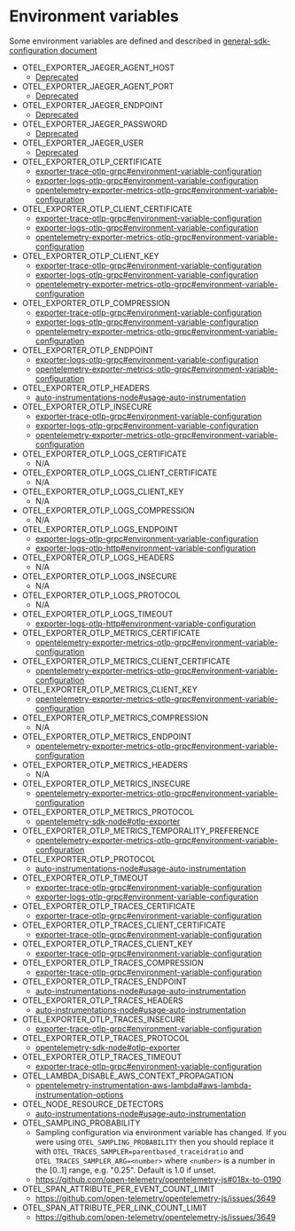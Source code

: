 # Environment variables

Some environment variables are defined and described in [general-sdk-configuration document](https://github.com/open-telemetry/opentelemetry-specification/blob/main/specification/configuration/sdk-environment-variables.md#general-sdk-configuration)

* OTEL_EXPORTER_JAEGER_AGENT_HOST
  * [Deprecated](https://github.com/open-telemetry/opentelemetry-js/tree/main/packages/opentelemetry-exporter-jaeger#deprecated-opentelemetry-jaeger-trace-exporter-for-nodejs)
* OTEL_EXPORTER_JAEGER_AGENT_PORT
  * [Deprecated](https://github.com/open-telemetry/opentelemetry-js/tree/main/packages/opentelemetry-exporter-jaeger#deprecated-opentelemetry-jaeger-trace-exporter-for-nodejs)
* OTEL_EXPORTER_JAEGER_ENDPOINT
  * [Deprecated](https://github.com/open-telemetry/opentelemetry-js/tree/main/packages/opentelemetry-exporter-jaeger#deprecated-opentelemetry-jaeger-trace-exporter-for-nodejs)
* OTEL_EXPORTER_JAEGER_PASSWORD
  * [Deprecated](https://github.com/open-telemetry/opentelemetry-js/tree/main/packages/opentelemetry-exporter-jaeger#deprecated-opentelemetry-jaeger-trace-exporter-for-nodejs)
* OTEL_EXPORTER_JAEGER_USER
  * [Deprecated](https://github.com/open-telemetry/opentelemetry-js/tree/main/packages/opentelemetry-exporter-jaeger#deprecated-opentelemetry-jaeger-trace-exporter-for-nodejs)
* OTEL_EXPORTER_OTLP_CERTIFICATE
  * [exporter-trace-otlp-grpc#environment-variable-configuration](https://github.com/open-telemetry/opentelemetry-js/tree/main/experimental/packages/exporter-trace-otlp-grpc#environment-variable-configuration)
  * [exporter-logs-otlp-grpc#environment-variable-configuration](https://github.com/open-telemetry/opentelemetry-js/tree/main/experimental/packages/exporter-logs-otlp-grpc#environment-variable-configuration)
  * [opentelemetry-exporter-metrics-otlp-grpc#environment-variable-configuration](https://github.com/open-telemetry/opentelemetry-js/tree/main/experimental/packages/opentelemetry-exporter-metrics-otlp-grpc#environment-variable-configuration)
* OTEL_EXPORTER_OTLP_CLIENT_CERTIFICATE
  * [exporter-trace-otlp-grpc#environment-variable-configuration](https://github.com/open-telemetry/opentelemetry-js/tree/main/experimental/packages/exporter-trace-otlp-grpc#environment-variable-configuration)
  * [exporter-logs-otlp-grpc#environment-variable-configuration](https://github.com/open-telemetry/opentelemetry-js/tree/main/experimental/packages/exporter-logs-otlp-grpc#environment-variable-configuration)
  * [opentelemetry-exporter-metrics-otlp-grpc#environment-variable-configuration](https://github.com/open-telemetry/opentelemetry-js/tree/main/experimental/packages/opentelemetry-exporter-metrics-otlp-grpc#environment-variable-configuration)
* OTEL_EXPORTER_OTLP_CLIENT_KEY
  * [exporter-trace-otlp-grpc#environment-variable-configuration](https://github.com/open-telemetry/opentelemetry-js/tree/main/experimental/packages/exporter-trace-otlp-grpc#environment-variable-configuration)
  * [exporter-logs-otlp-grpc#environment-variable-configuration](https://github.com/open-telemetry/opentelemetry-js/tree/main/experimental/packages/exporter-logs-otlp-grpc#environment-variable-configuration)
  * [opentelemetry-exporter-metrics-otlp-grpc#environment-variable-configuration](https://github.com/open-telemetry/opentelemetry-js/tree/main/experimental/packages/opentelemetry-exporter-metrics-otlp-grpc#environment-variable-configuration)
* OTEL_EXPORTER_OTLP_COMPRESSION
  * [exporter-trace-otlp-grpc#environment-variable-configuration](https://github.com/open-telemetry/opentelemetry-js/tree/main/experimental/packages/exporter-trace-otlp-grpc#environment-variable-configuration)
  * [exporter-logs-otlp-grpc#environment-variable-configuration](https://github.com/open-telemetry/opentelemetry-js/tree/main/experimental/packages/exporter-logs-otlp-grpc#environment-variable-configuration)
  * [opentelemetry-exporter-metrics-otlp-grpc#environment-variable-configuration](https://github.com/open-telemetry/opentelemetry-js/tree/main/experimental/packages/opentelemetry-exporter-metrics-otlp-grpc#environment-variable-configuration)
* OTEL_EXPORTER_OTLP_ENDPOINT
  * [exporter-logs-otlp-grpc#environment-variable-configuration](https://github.com/open-telemetry/opentelemetry-js/tree/main/experimental/packages/exporter-logs-otlp-grpc#environment-variable-configuration)
  * [opentelemetry-exporter-metrics-otlp-grpc#environment-variable-configuration](https://github.com/open-telemetry/opentelemetry-js/tree/main/experimental/packages/opentelemetry-exporter-metrics-otlp-grpc#environment-variable-configuration)
* OTEL_EXPORTER_OTLP_HEADERS
  * [auto-instrumentations-node#usage-auto-instrumentation](https://github.com/open-telemetry/opentelemetry-js-contrib/tree/main/metapackages/auto-instrumentations-node#usage-auto-instrumentation)
* OTEL_EXPORTER_OTLP_INSECURE
  * [exporter-trace-otlp-grpc#environment-variable-configuration](https://github.com/open-telemetry/opentelemetry-js/tree/main/experimental/packages/exporter-trace-otlp-grpc#environment-variable-configuration)
  * [exporter-logs-otlp-grpc#environment-variable-configuration](https://github.com/open-telemetry/opentelemetry-js/tree/main/experimental/packages/exporter-logs-otlp-grpc#environment-variable-configuration)
  * [opentelemetry-exporter-metrics-otlp-grpc#environment-variable-configuration](https://github.com/open-telemetry/opentelemetry-js/tree/main/experimental/packages/opentelemetry-exporter-metrics-otlp-grpc#environment-variable-configuration)
* OTEL_EXPORTER_OTLP_LOGS_CERTIFICATE
  * N/A
* OTEL_EXPORTER_OTLP_LOGS_CLIENT_CERTIFICATE
  * N/A
* OTEL_EXPORTER_OTLP_LOGS_CLIENT_KEY
  * N/A
* OTEL_EXPORTER_OTLP_LOGS_COMPRESSION
  * N/A
* OTEL_EXPORTER_OTLP_LOGS_ENDPOINT
  * [exporter-logs-otlp-grpc#environment-variable-configuration](https://github.com/open-telemetry/opentelemetry-js/tree/main/experimental/packages/exporter-logs-otlp-grpc#environment-variable-configuration)
  * [exporter-logs-otlp-http#environment-variable-configuration](https://github.com/open-telemetry/opentelemetry-js/tree/main/experimental/packages/exporter-logs-otlp-http#environment-variable-configuration)
* OTEL_EXPORTER_OTLP_LOGS_HEADERS
  * N/A
* OTEL_EXPORTER_OTLP_LOGS_INSECURE
  * N/A
* OTEL_EXPORTER_OTLP_LOGS_PROTOCOL
  * N/A
* OTEL_EXPORTER_OTLP_LOGS_TIMEOUT
  * [exporter-logs-otlp-http#environment-variable-configuration](https://github.com/open-telemetry/opentelemetry-js/tree/main/experimental/packages/exporter-logs-otlp-http#environment-variable-configuration)
* OTEL_EXPORTER_OTLP_METRICS_CERTIFICATE
  * [opentelemetry-exporter-metrics-otlp-grpc#environment-variable-configuration](https://github.com/open-telemetry/opentelemetry-js/tree/main/experimental/packages/opentelemetry-exporter-metrics-otlp-grpc#environment-variable-configuration)
* OTEL_EXPORTER_OTLP_METRICS_CLIENT_CERTIFICATE
  * [opentelemetry-exporter-metrics-otlp-grpc#environment-variable-configuration](https://github.com/open-telemetry/opentelemetry-js/tree/main/experimental/packages/opentelemetry-exporter-metrics-otlp-grpc#environment-variable-configuration)
* OTEL_EXPORTER_OTLP_METRICS_CLIENT_KEY
  * [opentelemetry-exporter-metrics-otlp-grpc#environment-variable-configuration](https://github.com/open-telemetry/opentelemetry-js/tree/main/experimental/packages/opentelemetry-exporter-metrics-otlp-grpc#environment-variable-configuration)
* OTEL_EXPORTER_OTLP_METRICS_COMPRESSION
  * N/A
* OTEL_EXPORTER_OTLP_METRICS_ENDPOINT
  * [opentelemetry-exporter-metrics-otlp-grpc#environment-variable-configuration](https://github.com/open-telemetry/opentelemetry-js/tree/main/experimental/packages/opentelemetry-exporter-metrics-otlp-grpc#environment-variable-configuration)
* OTEL_EXPORTER_OTLP_METRICS_HEADERS
  * N/A
* OTEL_EXPORTER_OTLP_METRICS_INSECURE
  * [opentelemetry-exporter-metrics-otlp-grpc#environment-variable-configuration](https://github.com/open-telemetry/opentelemetry-js/tree/main/experimental/packages/opentelemetry-exporter-metrics-otlp-grpc#environment-variable-configuration)
* OTEL_EXPORTER_OTLP_METRICS_PROTOCOL
  * [opentelemetry-sdk-node#otlp-exporter](https://github.com/open-telemetry/opentelemetry-js/tree/main/experimental/packages/opentelemetry-sdk-node#otlp-exporter)
* OTEL_EXPORTER_OTLP_METRICS_TEMPORALITY_PREFERENCE
  * [opentelemetry-exporter-metrics-otlp-grpc#environment-variable-configuration](https://github.com/open-telemetry/opentelemetry-js/tree/main/experimental/packages/opentelemetry-exporter-metrics-otlp-grpc#environment-variable-configuration)
* OTEL_EXPORTER_OTLP_PROTOCOL
  * [auto-instrumentations-node#usage-auto-instrumentation](https://github.com/open-telemetry/opentelemetry-js-contrib/tree/main/metapackages/auto-instrumentations-node#usage-auto-instrumentation)
* OTEL_EXPORTER_OTLP_TIMEOUT
  * [exporter-trace-otlp-grpc#environment-variable-configuration](https://github.com/open-telemetry/opentelemetry-js/tree/main/experimental/packages/exporter-trace-otlp-grpc#environment-variable-configuration)
  * [exporter-logs-otlp-grpc#environment-variable-configuration](https://github.com/open-telemetry/opentelemetry-js/tree/main/experimental/packages/exporter-logs-otlp-grpc#environment-variable-configuration)
* OTEL_EXPORTER_OTLP_TRACES_CERTIFICATE
  * [exporter-trace-otlp-grpc#environment-variable-configuration](https://github.com/open-telemetry/opentelemetry-js/tree/main/experimental/packages/exporter-trace-otlp-grpc#environment-variable-configuration)
* OTEL_EXPORTER_OTLP_TRACES_CLIENT_CERTIFICATE
  * [exporter-trace-otlp-grpc#environment-variable-configuration](https://github.com/open-telemetry/opentelemetry-js/tree/main/experimental/packages/exporter-trace-otlp-grpc#environment-variable-configuration)
* OTEL_EXPORTER_OTLP_TRACES_CLIENT_KEY
  * [exporter-trace-otlp-grpc#environment-variable-configuration](https://github.com/open-telemetry/opentelemetry-js/tree/main/experimental/packages/exporter-trace-otlp-grpc#environment-variable-configuration)
* OTEL_EXPORTER_OTLP_TRACES_COMPRESSION
  * [exporter-trace-otlp-grpc#environment-variable-configuration](https://github.com/open-telemetry/opentelemetry-js/tree/main/experimental/packages/exporter-trace-otlp-grpc#environment-variable-configuration)
* OTEL_EXPORTER_OTLP_TRACES_ENDPOINT
  * [auto-instrumentations-node#usage-auto-instrumentation](https://github.com/open-telemetry/opentelemetry-js-contrib/tree/main/metapackages/auto-instrumentations-node#usage-auto-instrumentation)
* OTEL_EXPORTER_OTLP_TRACES_HEADERS
  * [auto-instrumentations-node#usage-auto-instrumentation](https://github.com/open-telemetry/opentelemetry-js-contrib/tree/main/metapackages/auto-instrumentations-node#usage-auto-instrumentation)
* OTEL_EXPORTER_OTLP_TRACES_INSECURE
  * [exporter-trace-otlp-grpc#environment-variable-configuration](https://github.com/open-telemetry/opentelemetry-js/tree/main/experimental/packages/exporter-trace-otlp-grpc#environment-variable-configuration)
* OTEL_EXPORTER_OTLP_TRACES_PROTOCOL
  * [opentelemetry-sdk-node#otlp-exporter](https://github.com/open-telemetry/opentelemetry-js/tree/main/experimental/packages/opentelemetry-sdk-node#otlp-exporter)
* OTEL_EXPORTER_OTLP_TRACES_TIMEOUT
  * [exporter-trace-otlp-grpc#environment-variable-configuration](https://github.com/open-telemetry/opentelemetry-js/tree/main/experimental/packages/exporter-trace-otlp-grpc#environment-variable-configuration)
* OTEL_LAMBDA_DISABLE_AWS_CONTEXT_PROPAGATION
  * [opentelemetry-instrumentation-aws-lambda#aws-lambda-instrumentation-options](https://github.com/open-telemetry/opentelemetry-js-contrib/tree/main/plugins/node/opentelemetry-instrumentation-aws-lambda#aws-lambda-instrumentation-options)
* OTEL_NODE_RESOURCE_DETECTORS
  * [auto-instrumentations-node#usage-auto-instrumentation](https://github.com/open-telemetry/opentelemetry-js-contrib/tree/main/metapackages/auto-instrumentations-node#usage-auto-instrumentation)
* OTEL_SAMPLING_PROBABILITY
  * Sampling configuration via environment variable has changed. If you were using `OTEL_SAMPLING_PROBABILITY` then you should replace it with `OTEL_TRACES_SAMPLER=parentbased_traceidratio` and `OTEL_TRACES_SAMPLER_ARG=<number>` where `<number>` is a number in the [0..1] range, e.g. "0.25". Default is 1.0 if unset.
  * https://github.com/open-telemetry/opentelemetry-js#018x-to-0190
* OTEL_SPAN_ATTRIBUTE_PER_EVENT_COUNT_LIMIT
  * https://github.com/open-telemetry/opentelemetry-js/issues/3649
* OTEL_SPAN_ATTRIBUTE_PER_LINK_COUNT_LIMIT
  * https://github.com/open-telemetry/opentelemetry-js/issues/3649
